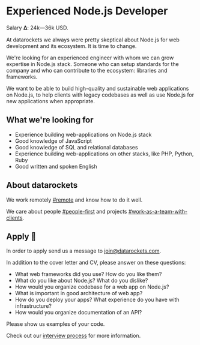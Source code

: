 # Experienced Node.js Developer

Salary 𝚫: 24k—36k USD.

At datarockets we always were pretty skeptical about Node.js for web development and its ecosystem. It is time to change.

We're looking for an experienced engineer with whom we can grow expertise in Node.js stack. Someone who can setup standards for the company and who can contribute to the ecosystem: libraries and frameworks.

We want to be able to build high-quality and sustainable web applications on Node.js, to help clients with legacy codebases as well as use Node.js for new applications when appropriate.


## What we're looking for

- Experience building web-applications on Node.js stack
- Good knowledge of JavaScript
- Good knowledge of SQL and relational databases
- Experience building web-applications on other stacks, like PHP, Python, Ruby
- Good written and spoken English


## About datarockets

We work remotely [#remote](https://github.com/datarockets/career#remote) and know how to do it well.

We care about people [#people-first](https://github.com/datarockets/career#people-first) and projects [#work-as-a-team-with-clients](https://github.com/datarockets/career#work-as-a-team-with-clients).


## Apply 💌

In order to apply send us a message to [join@datarockets.com](mailto:join@datarockets.com).

In addition to the cover letter and CV, please answer on these questions:

- What web frameworks did you use? How do you like them?
- What do you like about Node.js? What do you dislike?
- How would you organize codebase for a web app on Node.js?
- What is important in good architecture of web app?
- How do you deploy your apps? What experience do you have with infrastructure?
- How would you organize documentation of an API?

Please show us examples of your code.

Check out our [interview process](https://github.com/datarockets/career#interview-process) for more information.
